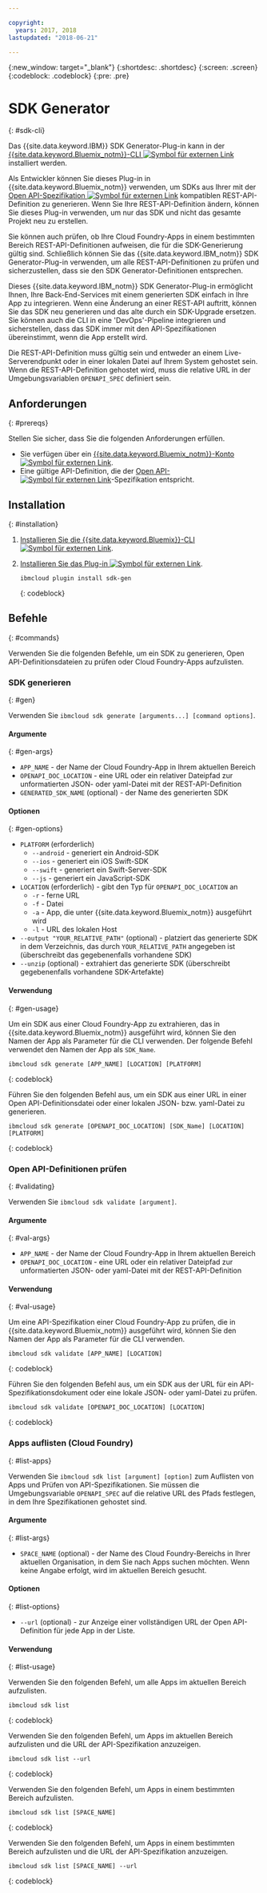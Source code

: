 ```yaml
---

copyright:
  years: 2017, 2018
lastupdated: "2018-06-21"

---
```

{:new_window: target="_blank"}
{:shortdesc: .shortdesc}
{:screen: .screen}
{:codeblock: .codeblock}
{:pre: .pre}

# SDK Generator
{: #sdk-cli}

Das {{site.data.keyword.IBM}} SDK Generator-Plug-in kann in der [{{site.data.keyword.Bluemix_notm}}-CLI ![Symbol für externen Link](../../icons/launch-glyph.svg "Symbol für externen Link")](/docs/cli/reference/bluemix_cli/all_versions.html) installiert werden.

Als Entwickler können Sie dieses Plug-in in {{site.data.keyword.Bluemix_notm}} verwenden, um SDKs aus Ihrer mit der [Open API-Spezifikation ![Symbol für externen Link](../../icons/launch-glyph.svg "Symbol für externen Link")](https://www.openapis.org/) kompatiblen REST-API-Definition zu generieren. Wenn Sie Ihre REST-API-Definition ändern, können Sie dieses Plug-in verwenden, um nur das SDK und nicht das gesamte Projekt neu zu erstellen.

Sie können auch prüfen, ob Ihre Cloud Foundry-Apps in einem bestimmten Bereich REST-API-Definitionen aufweisen, die für die SDK-Generierung gültig sind. Schließlich können Sie das {{site.data.keyword.IBM_notm}} SDK Generator-Plug-in verwenden, um alle REST-API-Definitionen zu prüfen und sicherzustellen, dass sie den SDK Generator-Definitionen entsprechen.

Dieses {{site.data.keyword.IBM_notm}} SDK Generator-Plug-in ermöglicht Ihnen, Ihre Back-End-Services mit einem generierten SDK einfach in Ihre App zu integrieren. Wenn eine Änderung an einer REST-API auftritt, können Sie das SDK neu generieren und das alte durch ein SDK-Upgrade ersetzen. Sie können auch die CLI in eine 'DevOps'-Pipeline integrieren und sicherstellen, dass das SDK immer mit den API-Spezifikationen übereinstimmt, wenn die App erstellt wird.

Die REST-API-Definition muss gültig sein und entweder an einem Live-Serverendpunkt oder in einer lokalen Datei auf Ihrem System gehostet sein. Wenn die REST-API-Definition gehostet wird, muss die relative URL in der Umgebungsvariablen `OPENAPI_SPEC` definiert sein.


## Anforderungen
{: #prereqs}

Stellen Sie sicher, dass Sie die folgenden Anforderungen erfüllen.

* Sie verfügen über ein [{{site.data.keyword.Bluemix_notm}}-Konto ![Symbol für externen Link](../../icons/launch-glyph.svg "Symbol für externen Link")](http://bluemix.net).
* Eine gültige API-Definition, die der [Open API-![Symbol für externen Link](../../icons/launch-glyph.svg "Symbol für externen Link")](https://www.openapis.org/)-Spezifikation entspricht.


## Installation
{: #installation}

1. [Installieren Sie die {{site.data.keyword.Bluemix}}-CLI ![Symbol für externen Link](../../icons/launch-glyph.svg "Symbol für externen Link")](http://clis.ng.bluemix.net/ui/home.html).

2. [Installieren Sie das Plug-in ![Symbol für externen Link](../../icons/launch-glyph.svg "Symbol für externen Link")](/docs/cli/reference/bluemix_cli/all_versions.html#install_plug-in).

	```
	ibmcloud plugin install sdk-gen
	```
	{: codeblock}


## Befehle
{: #commands}

Verwenden Sie die folgenden Befehle, um ein SDK zu generieren, Open API-Definitionsdateien zu prüfen oder Cloud Foundry-Apps aufzulisten.


### SDK generieren
{: #gen}

Verwenden Sie `ibmcloud sdk generate [arguments...] [command options]`.


#### Argumente
{: #gen-args}

* `APP_NAME` - der Name der Cloud Foundry-App in Ihrem aktuellen Bereich
* `OPENAPI_DOC_LOCATION` - eine URL oder ein relativer Dateipfad zur unformatierten JSON- oder yaml-Datei mit der REST-API-Definition
* `GENERATED_SDK_NAME` (optional) - der Name des generierten SDK


#### Optionen
{: #gen-options}

* `PLATFORM` (erforderlich)
   * `--android` - generiert ein Android-SDK
   * `--ios` - generiert ein iOS Swift-SDK
   * `--swift` - generiert ein Swift-Server-SDK
   * `--js` - generiert ein JavaScript-SDK
* `LOCATION` (erforderlich) - gibt den Typ für `OPENAPI_DOC_LOCATION` an
   * `-r` - ferne URL
   * `-f` - Datei
   * `-a` - App, die unter {{site.data.keyword.Bluemix_notm}} ausgeführt wird
   * `-l` - URL des lokalen Host
* `--output "YOUR_RELATIVE_PATH"` (optional) - platziert das generierte SDK in dem Verzeichnis, das durch `YOUR_RELATIVE_PATH` angegeben ist (überschreibt das gegebenenfalls vorhandene SDK)
* `--unzip` (optional) - extrahiert das generierte SDK (überschreibt gegebenenfalls vorhandene SDK-Artefakte)


#### Verwendung
{: #gen-usage}

Um ein SDK aus einer Cloud Foundry-App zu extrahieren, das in {{site.data.keyword.Bluemix_notm}} ausgeführt wird, können Sie den Namen der App als Parameter für die CLI verwenden. Der folgende Befehl verwendet den Namen der App als `SDK_Name`.

```
ibmcloud sdk generate [APP_NAME] [LOCATION] [PLATFORM]
```
{: codeblock}

Führen Sie den folgenden Befehl aus, um ein SDK aus einer URL in einer Open API-Definitionsdatei oder einer lokalen JSON- bzw. yaml-Datei zu generieren.

```
ibmcloud sdk generate [OPENAPI_DOC_LOCATION] [SDK_Name] [LOCATION] [PLATFORM]
```
{: codeblock}


### Open API-Definitionen prüfen
{: #validating}

Verwenden Sie `ibmcloud sdk validate [argument]`.


#### Argumente
{: #val-args}

* `APP_NAME` - der Name der Cloud Foundry-App in Ihrem aktuellen Bereich
* `OPENAPI_DOC_LOCATION` - eine URL oder ein relativer Dateipfad zur unformatierten JSON- oder yaml-Datei mit der REST-API-Definition


#### Verwendung
{: #val-usage}

Um eine API-Spezifikation einer Cloud Foundry-App zu prüfen, die in {{site.data.keyword.Bluemix_notm}} ausgeführt wird, können Sie den Namen der App als Parameter für die CLI verwenden.

```
ibmcloud sdk validate [APP_NAME] [LOCATION]
```
{: codeblock}

Führen Sie den folgenden Befehl aus, um ein SDK aus der URL für ein API-Spezifikationsdokument oder eine lokale JSON- oder yaml-Datei zu prüfen.

```
ibmcloud sdk validate [OPENAPI_DOC_LOCATION] [LOCATION]
```
{: codeblock}



### Apps auflisten (Cloud Foundry)
{: #list-apps}

Verwenden Sie `ibmcloud sdk list [argument] [option]` zum Auflisten von Apps und Prüfen von API-Spezifikationen. Sie müssen die Umgebungsvariable `OPENAPI_SPEC` auf die relative URL des Pfads festlegen, in dem Ihre Spezifikationen gehostet sind.


#### Argumente
{: #list-args}

* `SPACE_NAME` (optional) - der Name des Cloud Foundry-Bereichs in Ihrer aktuellen Organisation, in dem Sie nach Apps suchen möchten. Wenn keine Angabe erfolgt, wird im aktuellen Bereich gesucht.


#### Optionen
{: #list-options}

* `--url` (optional) - zur Anzeige einer vollständigen URL der Open API-Definition für jede App in der Liste.


#### Verwendung
{: #list-usage}

Verwenden Sie den folgenden Befehl, um alle Apps im aktuellen Bereich aufzulisten.

```
ibmcloud sdk list
```
{: codeblock}

Verwenden Sie den folgenden Befehl, um Apps im aktuellen Bereich aufzulisten und die URL der API-Spezifikation anzuzeigen.

```
ibmcloud sdk list --url
```
{: codeblock}

Verwenden Sie den folgenden Befehl, um Apps in einem bestimmten Bereich aufzulisten.

```
ibmcloud sdk list [SPACE_NAME]
```
{: codeblock}

Verwenden Sie den folgenden Befehl, um Apps in einem bestimmten Bereich aufzulisten und die URL der API-Spezifikation anzuzeigen.

```
ibmcloud sdk list [SPACE_NAME] --url
```
{: codeblock}
